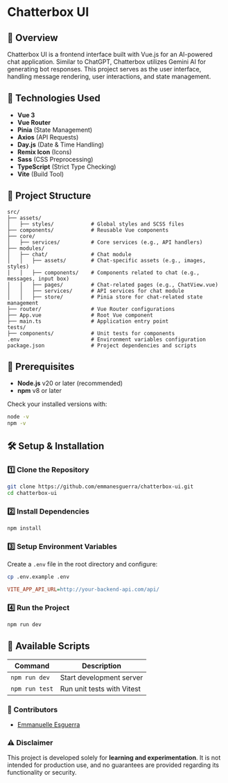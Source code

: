 # Chatterbox UI

## 📌 Overview
Chatterbox UI is a frontend interface built with Vue.js for an AI-powered chat application. Similar to ChatGPT, Chatterbox utilizes Gemini AI for generating bot responses. This project serves as the user interface, handling message rendering, user interactions, and state management.

## 🚀 Technologies Used
- **Vue 3**
- **Vue Router**
- **Pinia** (State Management)
- **Axios** (API Requests)
- **Day.js** (Date & Time Handling)
- **Remix Icon** (Icons)
- **Sass** (CSS Preprocessing)
- **TypeScript** (Strict Type Checking)
- **Vite** (Build Tool)

## 📂 Project Structure
```
src/
├── assets/
│   ├── styles/            # Global styles and SCSS files
├── components/            # Reusable Vue components
├── core/
│   ├── services/          # Core services (e.g., API handlers)
├── modules/
│   ├── chat/              # Chat module
│   │   ├── assets/        # Chat-specific assets (e.g., images, styles)
│   │   ├── components/    # Components related to chat (e.g., messages, input box)
│   │   ├── pages/         # Chat-related pages (e.g., ChatView.vue)
│   │   ├── services/      # API services for chat module
│   │   ├── store/         # Pinia store for chat-related state management
├── router/                # Vue Router configurations
├── App.vue                # Root Vue component
├── main.ts                # Application entry point
tests/
├── components/            # Unit tests for components
.env                       # Environment variables configuration
package.json               # Project dependencies and scripts

```

## 📌 Prerequisites
- **Node.js** v20 or later (recommended)
- **npm** v8 or later

Check your installed versions with:
```sh
node -v
npm -v
```

## 🛠️ Setup & Installation
### 1️⃣ Clone the Repository
```sh
git clone https://github.com/emmanesguerra/chatterbox-ui.git
cd chatterbox-ui
```

### 2️⃣ Install Dependencies
```sh
npm install
```

### 3️⃣ Setup Environment Variables  
Create a `.env` file in the root directory and configure:
```sh
cp .env.example .env
```
```ini
VITE_APP_API_URL=http://your-backend-api.com/api/
```

### 4️⃣ Run the Project
```sh
npm run dev
```

## 📜 Available Scripts
| Command               | Description                   |
|-----------------------|-------------------------------|
| `npm run dev`         | Start development server      |
| `npm run test`        | Run unit tests with Vitest    |


### 👥 Contributors
- [Emmanuelle Esguerra](https://github.com/emmanesguerra)


### ⚠️ Disclaimer  
This project is developed solely for **learning and experimentation**. It is not intended for production use, and no guarantees are provided regarding its functionality or security.